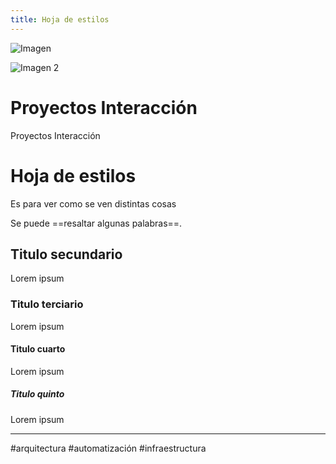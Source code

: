 ```yaml
---
title: Hoja de estilos
---
```



![Imagen](https://drive.google.com/uc?export=view&id=169IMZ0vWBvtwvexwHuoO-zr3_8ICKEGI)

![Imagen 2](https://drive.google.com/uc?export=view&id=1gGxkt9AHScdi-p2Hx4wOSFqcvOmtJkJM)

# Proyectos Interacción
Proyectos Interacción

# Hoja de estilos
Es para ver como se ven distintas cosas

Se puede ==resaltar algunas palabras==.

## Titulo secundario
Lorem ipsum

### Titulo terciario
Lorem ipsum

#### Titulo cuarto
Lorem ipsum

##### Titulo quinto
Lorem ipsum

---
#arquitectura #automatización #infraestructura